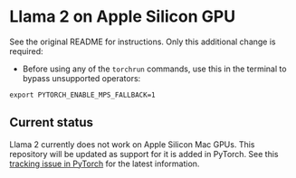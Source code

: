 # Llama 2 on Apple Silicon GPU

See the original README for instructions. Only this additional change is required:
- Before using any of the `torchrun` commands, use this in the terminal to bypass unsupported operators:

```
export PYTORCH_ENABLE_MPS_FALLBACK=1
```

## Current status

Llama 2 currently does not work on Apple Silicon Mac GPUs. This repository will be updated as support for it is added in PyTorch.
See this [tracking issue in PyTorch](https://github.com/pytorch/pytorch/issues/105665) for the latest information.
